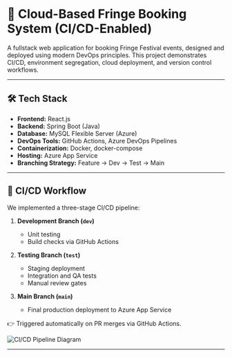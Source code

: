# 🚀 Cloud-Based Fringe Booking System (CI/CD-Enabled)

A fullstack web application for booking Fringe Festival events, designed and deployed using modern DevOps principles. This project demonstrates CI/CD, environment segregation, cloud deployment, and version control workflows.

---

## 🛠️ Tech Stack

- **Frontend:** React.js
- **Backend:** Spring Boot (Java)
- **Database:** MySQL Flexible Server (Azure)
- **DevOps Tools:** GitHub Actions, Azure DevOps Pipelines
- **Containerization:** Docker, docker-compose
- **Hosting:** Azure App Service
- **Branching Strategy:** Feature → Dev → Test → Main

---

## 🔄 CI/CD Workflow

We implemented a three-stage CI/CD pipeline:
1. **Development Branch (`dev`)**
   - Unit testing
   - Build checks via GitHub Actions

2. **Testing Branch (`test`)**
   - Staging deployment
   - Integration and QA tests
   - Manual review gates

3. **Main Branch (`main`)**
   - Final production deployment to Azure App Service

👉 Triggered automatically on PR merges via GitHub Actions.

![CI/CD Pipeline Diagram](docs/cicd-pipeline.png)

---
